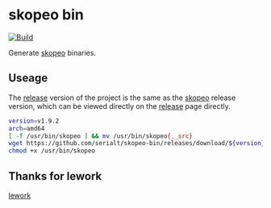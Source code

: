 # skopeo bin

[![Build](https://github.com/serialt/skopeo-bin/actions/workflows/build.yml/badge.svg?branch=master)](https://github.com/serialt/skopeo-bin/actions/workflows/build.yml)

Generate [skopeo](https://github.com/containers/skopeo) binaries.

## Useage

The [release](https://github.com/serialt/skopeo-bin/releases) version of the project is the same as the [skopeo](https://github.com/containers/skopeo/releases) release version, which can be viewed directly on the [ release](https://github.com/serialt/skopeo-bin/releases) page directly.

```bash
version=v1.9.2
arch=amd64
[ -f /usr/bin/skopeo ] && mv /usr/bin/skopeo{,_src}
wget https://github.com/serialt/skopeo-bin/releases/download/${version}/skopeo-linux-${arch} -O /usr/bin/skopeo
chmod +x /usr/bin/skopeo
```

## Thanks for lework
[lework](https://github.com/lework)